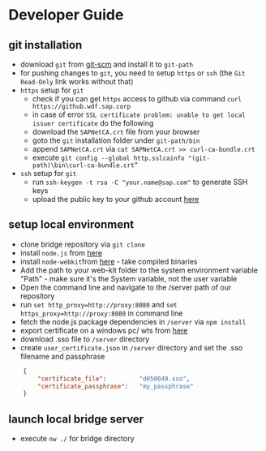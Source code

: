 ﻿Developer Guide
===============

## git installation
* download `git` from [git-scm](http://git-scm.com/downloads) and install it to `git-path`
* for pushing changes to `git`, you need to setup `https` or `ssh` (the `Git Read-Only` link works without that)
* `https` setup for `git`
  * check if you can get `https` access to github via command `curl https://github.wdf.sap.corp`
  * in case of error `SSL certificate problem: unable to get local issuer certificate` do the following
  * download the `SAPNetCA.crt` file from your browser
  * goto the `git` installation folder under `git-path/bin`
  * append `SAPNetCA.crt` via `cat SAPNetCA.crt >> curl-ca-bundle.crt`
  * execute `git config --global http.sslcainfo "(git-path)\bin\curl-ca-bundle.crt”`
* `ssh` setup for `git`
  * run `ssh-keygen -t rsa -C "your.name@sap.com"` to generate SSH keys
  * upload the public key to your github account [here](https://github.wdf.sap.corp/settings/ssh)

## setup local environment
* clone bridge repository via `git clone`
* install `node.js` from [here](http://nodejs.org/)
* install `node-webkit`from [here](https://github.com/rogerwang/node-webkit) - take compiled binaries
* Add the path to your web-kit folder to the system environment variable "Path" - make sure it's the System variable, not the user variable
* Open the command line and navigate to the /server path of our repository
* run `set http_proxy=http://proxy:8080` and `set https_proxy=http://proxy:8080` in command line
* fetch the node.js package dependencies in `/server` via `npm install`
* export certificate on a windows pc/ wts from [here](https://wiki.wdf.sap.corp/wiki/download/attachments/1065226200/SSOCertificateExportWizard.hta)
* download .sso file to `/server` directory
* create `user_certificate.json` in `/server` directory and set the .sso filename and passphrase

```json
	{
		"certificate_file": 		"d050049.sso",
		"certificate_passphrase": 	"my_passphrase"
	}
```

## launch local bridge server
* execute `nw ./` for bridge directory


